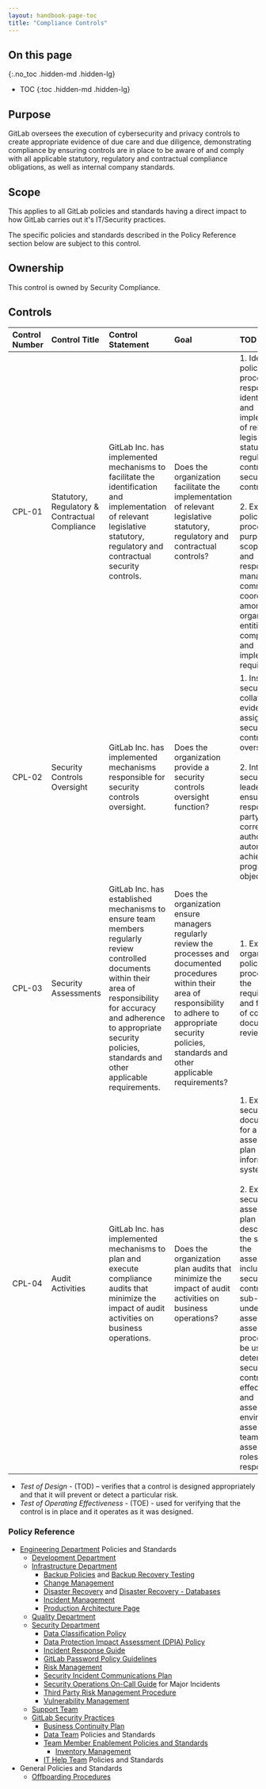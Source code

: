 ```yaml
---
layout: handbook-page-toc
title: "Compliance Controls"
---
```


## On this page
{:.no_toc .hidden-md .hidden-lg}

- TOC
{:toc .hidden-md .hidden-lg}

## Purpose

GitLab oversees the execution of cybersecurity and privacy controls to create appropriate evidence of due care and due diligence, demonstrating compliance by ensuring controls are in place to be aware of and comply with all applicable statutory, regulatory and contractual compliance obligations, as well as internal company standards.

## Scope
This applies to all GitLab policies and standards having a direct impact to how GitLab carries out it's IT/Security practices.

The specific policies and standards described in the Policy Reference section below are subject to this control.

## Ownership
This control is owned by Security Compliance.

## Controls

| Control Number | Control Title | Control Statement | Goal | TOD | TOE |
|:---------|:-------------|:------|:-----|:-----|:-----|
| CPL-01 | Statutory, Regulatory & Contractual Compliance | GitLab Inc. has implemented mechanisms to facilitate the identification and implementation of relevant legislative statutory, regulatory and contractual security controls. | Does the organization facilitate the implementation of relevant legislative statutory, regulatory and contractual controls? | 1. Identify policies and procedures responsible for identification and implementation of relevant legislative statutory, regulatory and contractual security controls. <br> <br> 2. Examine policies and procedures for: purpose; scope; roles and responsibilities; management commitment; coordination among organizational entities; compliance; and implementation requirements. | 1. Identify applicable federal laws, Executive Orders, directives, regulations, policies, standards, contractual requirements, and guidance. <br> <br> 2. Examine security controls to ensure coverage of applicable federal laws, Executive Orders, directives, regulations, policies, standards, contractual requirements, and guidance. |
| CPL-02 | Security Controls Oversight | GitLab Inc. has implemented mechanisms responsible for security controls oversight. | Does the organization provide a security controls oversight function? | 1. Inspect security collateral for evidence of assignment of security controls oversight. <br> <br> 2. Interview security leadership to ensure the responsible party has the correct level of authority and autonomy to achieve program objectives. | 1. Examine change control records, or other relevant records, for a sample of security control reviews, updates and management approvals. |
| CPL-03 | Security Assessments | GitLab Inc. has established mechanisms to ensure team members regularly review controlled documents within their area of responsibility for accuracy and adherence to appropriate security policies, standards and other applicable requirements. | Does the organization ensure managers regularly review the processes and documented procedures within their area of responsibility to adhere to appropriate security policies, standards and other applicable requirements? | 1. Examine organizational policies and procedures for the requirements and frequency of controlled document review. | 1. Pull a population of all controlled documents. <br> <br> 2. Inspect a sample of controlled document to for evidence they are reviewed and approved in accordance to TOD. |
| CPL-04 | Audit Activities | GitLab Inc. has implemented mechanisms to plan and execute compliance audits that minimize the impact of audit activities on business operations. | Does the organization plan audits that minimize the impact of audit activities on business operations? | 1. Examine security documentation for a security assessment plan for the information systems. <br> <br> 2. Examine the security assessment plan for a description of the scope of the assessment including: security controls and sub-controls under assessment; assessment procedures to be used to determine security control effectiveness; and assessment environment, assessment team, and assessment roles and responsibilities. | 1. Obtain a population of audit activities performed during the period. <br> <br> 2. Examine the audit activities for evidence they are executed in accordance to TOD. |

* *Test of Design* - (TOD) – verifies that a control is designed appropriately and that it will prevent or detect a particular risk.
* *Test of Operating Effectiveness* - (TOE) - used for verifying that the control is in place and it operates as it was designed.

### Policy Reference
- [Engineering Department](/handbook/engineering/) Policies and Standards
  - [Development Department](/handbook/engineering/development/)
  - [Infrastructure Department](/handbook/engineering/infrastructure/)
    - [Backup Policies](/handbook/engineering/infrastructure/production/#backups) and [Backup Recovery Testing](https://gitlab.com/gitlab-com/gl-infra/gitlab-restore/postgres-gprd/blob/master/README.md)
    - [Change Management](/handbook/engineering/infrastructure/change-management/)
    - [Disaster Recovery](https://gitlab.com/gitlab-com/gl-infra/readiness/-/blob/master/library/disaster-recovery/index.md) and [Disaster Recovery - Databases](/handbook/engineering/infrastructure/database/disaster_recovery.html)
    - [Incident Management](/handbook/engineering/infrastructure/incident-management/)
    - [Production Architecture Page](/handbook/engineering/infrastructure/production/architecture/)
  - [Quality Department](/handbook/engineering/quality/)
  - [Security Department](/handbook/engineering/security/)
    - [Data Classification Policy](/handbook/engineering/security/data-classification-standard.html)
    - [Data Protection Impact Assessment (DPIA) Policy](/handbook/legal/privacy/dpia-policy)
    - [Incident Response Guide](/handbook/engineering/security/security-operations/sirt/sec-incident-response.html)
    - [GitLab Password Policy Guidelines](/handbook/security/#gitlab-password-policy-guidelines)
    - [Risk Management](/handbook/engineering/security/security-assurance/security-risk/storm-program/index.html)
    - [Security Incident Communications Plan](/handbook/engineering/security/security-operations/sirt/security-incident-communication-plan.html)
    - [Security Operations On-Call Guide](/handbook/engineering/security/secops-oncall.html#major-incident-response-workflow) for Major Incidents
    - [Third Party Risk Management Procedure](/handbook/engineering/security/security-assurance/security-risk/third-party-risk-management.html)
    - [Vulnerability Management](/handbook/engineering/security/threat-management/vulnerability-management/#vulnerability-management-overview)
  - [Support Team](/handbook/support/)
  - [GitLab Security Practices](/handbook/security/)
    - [Business Continuity Plan](/handbook/business-ops/gitlab-business-continuity-plan/)
    - [Data Team](/handbook/business-technology/data-team/) Policies and Standards
    - [Team Member Enablement Policies and Standards](/handbook/business-ops/team-member-enablement/onboarding-access-requests/)
      - [Inventory Management](/handbook/business-ops/team-member-enablement/onboarding-access-requests/#fleet-intelligence--remote-lockwipe) <!-- Fleetsmith will be deprecated for DriveStrike. When this happens, this link needs to be updated. -->
    - [IT Help Team](/handbook/business-ops/team-member-enablement/self-help-troubleshooting/) Policies and Standards
- General Policies and Standards
  - [Offboarding Procedures](/handbook/people-group/offboarding/offboarding_guidelines/)
